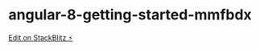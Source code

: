 # angular-8-getting-started-mmfbdx

[Edit on StackBlitz ⚡️](https://stackblitz.com/edit/angular-8-getting-started-mmfbdx)
